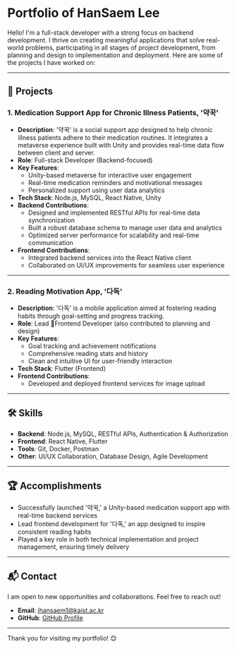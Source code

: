 # Portfolio of HanSaem Lee

Hello! I'm a full-stack developer with a strong focus on backend development. I thrive on creating meaningful applications that solve real-world problems, participating in all stages of project development, from planning and design to implementation and deployment. Here are some of the projects I have worked on:

---

## 🚀 Projects

### 1. **Medication Support App for Chronic Illness Patients, '약꾹'**
   - **Description**: '약꾹' is a social support app designed to help chronic illness patients adhere to their medication routines. It integrates a metaverse experience built with Unity and provides real-time data flow between client and server.
   - **Role**: Full-stack Developer (Backend-focused)
   - **Key Features**:
     - Unity-based metaverse for interactive user engagement
     - Real-time medication reminders and motivational messages
     - Personalized support using user data analytics
   - **Tech Stack**: Node.js, MySQL, React Native, Unity
   - **Backend Contributions**:
     - Designed and implemented RESTful APIs for real-time data synchronization
     - Built a robust database schema to manage user data and analytics
     - Optimized server performance for scalability and real-time communication
   - **Frontend Contributions**:
     - Integrated backend services into the React Native client
     - Collaborated on UI/UX improvements for seamless user experience

---

### 2. **Reading Motivation App, '다독'**
   - **Description**: '다독' is a mobile application aimed at fostering reading habits through goal-setting and progress tracking.
   - **Role**: Lead Frontend Developer (also contributed to planning and design)
   - **Key Features**:
     - Goal tracking and achievement notifications
     - Comprehensive reading stats and history
     - Clean and intuitive UI for user-friendly interaction
   - **Tech Stack**: Flutter (Frontend)
   - **Frontend Contributions**:
     - Developed and deployed frontend services for image upload

---

## 🛠️ Skills

- **Backend**: Node.js, MySQL, RESTful APIs, Authentication & Authorization
- **Frontend**: React Native, Flutter
- **Tools**: Git, Docker, Postman
- **Other**: UI/UX Collaboration, Database Design, Agile Development

---

## 🏆 Accomplishments

- Successfully launched '약꾹,' a Unity-based medication support app with real-time backend services
- Lead frontend development for '다독,' an app designed to inspire consistent reading habits
- Played a key role in both technical implementation and project management, ensuring timely delivery

---

## 📬 Contact

I am open to new opportunities and collaborations. Feel free to reach out!

- **Email**: [ihansaem1@kaist.ac.kr](ihansaem1@kaist.ac.kr)
- **GitHub**: [GitHub Profile](https://github.com/damhs)

---

Thank you for visiting my portfolio! 😊
